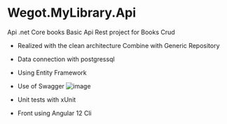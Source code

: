 # Wegot.MyLibrary.Api
Api .net Core books 
Basic Api Rest project for Books Crud

* Realized with the clean architecture Combine with Generic Repository
* Data connection with postgressql
* Using Entity Framework
* Use of Swagger
![image](https://user-images.githubusercontent.com/33763007/177394329-f454abf5-a898-4790-aaa3-ea69abff60a7.png)


* Unit tests with xUnit
* Front using Angular 12 Cli

